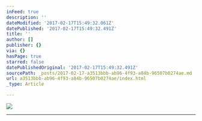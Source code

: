 ```yaml
---
inFeed: true
description: ''
dateModified: '2017-02-17T15:49:32.061Z'
datePublished: '2017-02-17T15:49:32.491Z'
title: ''
author: []
publisher: {}
via: {}
hasPage: true
starred: false
datePublishedOriginal: '2017-02-17T15:49:32.491Z'
sourcePath: _posts/2017-02-17-a3513bbb-ab96-4f93-a84b-96507b0274ae.md
url: a3513bbb-ab96-4f93-a84b-96507b0274ae/index.html
_type: Article

---
```

![](https://the-grid-user-content.s3-us-west-2.amazonaws.com/ac6a9370-366c-418c-87f1-3a88cd808245.jpg)

---
